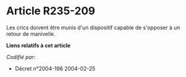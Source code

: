 # Article R235-209

Les crics doivent être munis d'un dispositif capable de s'opposer à un retour de manivelle.

**Liens relatifs à cet article**

_Codifié par_:

  - Décret n°2004-196 2004-02-25
